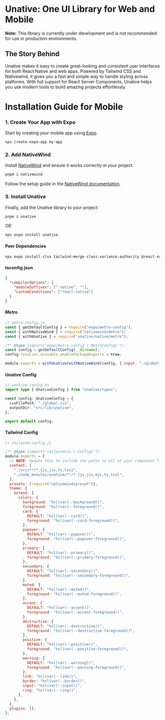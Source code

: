 # Unative: One UI Library for Web and Mobile

**Note:** This library is currently under development and is not recommended for use in production environments.

## The Story Behind

Unative makes it easy to create great-looking and consistent user interfaces for both React Native and web apps. Powered by Tailwind CSS and Nativewind, it gives you a fast and simple way to handle styling across platforms. With full support for React Server Components, Unative helps you use modern tools to build amazing projects effortlessly.

# Installation Guide for Mobile

### 1. Create Your App with Expo

Start by creating your mobile app using [Expo](https://docs.expo.dev/).

```sh
npx create-expo-app my-app
```

### 2. Add NativeWind

Install [NativeWind](https://www.nativewind.dev/) and ensure it works correctly in your project.

```sh
pnpm i nativewind
```

Follow the setup guide in the [NativeWind documentation](https://www.nativewind.dev/quick-starts/expo).

### 3. Install Unative

Finally, add the Unative library to your project:

```sh
pnpm i unative
```

OR

```sh
npx expo install unative
```

#### Peer Dependencies

```sh
npx expo install clsx tailwind-merge class-variance-authority @react-native-async-storage/async-storage
```

#### tsconfig.json

```json
{
  "compilerOptions": {
    "moduleSuffixes": [".native", ""],
    "customConditions": ["react-native"]
  }
}
```

#### Metro

```js
// metro.config.js
const { getDefaultConfig } = require("expo/metro-config");
const { withNativeWind } = require("nativewind/metro");
const { withUnative } = require("unative/native/metro");

/** @type {import('expo/metro-config').MetroConfig} */
const config = getDefaultConfig(__dirname);
config.resolver.unstable_enablePackageExports = true;

module.exports = withUnative(withNativeWind(config, { input: "./global.css" }));
```

#### Unative Config

```ts
// unative.config.ts
import type { UnativeConfig } from "unative/types";

const config: UnativeConfig = {
  cssFilePath: "./global.css",
  outputDir: "src/lib/unative",
};

export default config;
```

#### Tailwind Config

```js
// tailwind.config.js

/** @type {import('tailwindcss').Config} */
module.exports = {
  // NOTE: Update this to include the paths to all of your component files.
  content: [
    "./src/**/*.{js,jsx,ts,tsx}",
    "./node_modules/unative/**/*.{js,jsx,mjs,ts,tsx}",
  ],
  presets: [require("nativewind/preset")],
  theme: {
    extend: {
      colors: {
        background: "hsl(var(--background))",
        foreground: "hsl(var(--foreground))",
        card: {
          DEFAULT: "hsl(var(--card))",
          foreground: "hsl(var(--card-foreground))",
        },
        popover: {
          DEFAULT: "hsl(var(--popover))",
          foreground: "hsl(var(--popover-foreground))",
        },
        primary: {
          DEFAULT: "hsl(var(--primary))",
          foreground: "hsl(var(--primary-foreground))",
        },
        secondary: {
          DEFAULT: "hsl(var(--secondary))",
          foreground: "hsl(var(--secondary-foreground))",
        },
        muted: {
          DEFAULT: "hsl(var(--muted))",
          foreground: "hsl(var(--muted-foreground))",
        },
        accent: {
          DEFAULT: "hsl(var(--accent))",
          foreground: "hsl(var(--accent-foreground))",
        },
        destructive: {
          DEFAULT: "hsl(var(--destructive))",
          foreground: "hsl(var(--destructive-foreground))",
        },
        positive: {
          DEFAULT: "hsl(var(--positive))",
          foreground: "hsl(var(--positive-foreground))",
        },
        warning: {
          DEFAULT: "hsl(var(--warning))",
          foreground: "hsl(var(--warning-foreground))",
        },
        link: "hsl(var(--link))",
        border: "hsl(var(--border))",
        input: "hsl(var(--input))",
        ring: "hsl(var(--ring))",
      },
    },
  },
  plugins: [],
};
```
